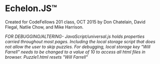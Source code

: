 # Echelon.JS™


Created for CodeFellows 201 class, OCT 2015 by Don Chatelain, David Flegal, Natlie Chow, and Mike Harrison.



*FOR DEBUGGING/ALTERING-
	JavaScript/universal.js holds properties carried throughout most pages. Including the local storage script that does not allow the user to skip puzzles. For debugging, local storage key "Will Farrell" needs to be changed to a value of 10 to access all html files in browser. Puzzle1.html resets "Will Farrell"*







